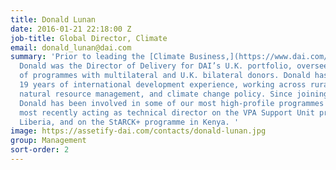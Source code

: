 ```yaml
---
title: Donald Lunan
date: 2016-01-21 22:18:00 Z
job-title: Global Director, Climate
email: donald_lunan@dai.com
summary: 'Prior to leading the [Climate Business,](https://www.dai.com/our-work/solutions/environment-solutions/climate-change-adaptation-and-mitigation)
  Donald was the Director of Delivery for DAI’s U.K. portfolio, overseeing the implementation
  of programmes with multilateral and U.K. bilateral donors. Donald has more than
  19 years of international development experience, working across rural development,
  natural resource management, and climate change policy. Since joining DAI in 2005,
  Donald has been involved in some of our most high-profile programmes in this sector,
  most recently acting as technical director on the VPA Support Unit programme in
  Liberia, and on the StARCK+ programme in Kenya. '
image: https://assetify-dai.com/contacts/donald-lunan.jpg
group: Management
sort-order: 2
---
```


